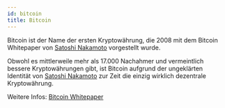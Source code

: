 ```yaml
---
id: bitcoin
title: Bitcoin
---
```


Bitcoin ist der Name der ersten Kryptowährung, die 2008 mit dem Bitcoin Whitepaper von [Satoshi Nakamoto](../s/satoshi-nakamoto) vorgestellt wurde.

Obwohl es mittlerweile mehr als 17.000 Nachahmer und vermeintlich bessere Kryptowährungen gibt, ist Bitcoin aufgrund der ungeklärten Identität von [Satoshi Nakamoto](../s/satoshi-nakamoto) zur Zeit die einzig wirklich dezentrale Kryptowährung.

Weitere Infos: [Bitcoin Whitepaper](../../static/bitcoin.pdf)
